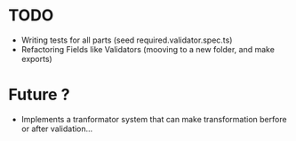 # TODO
 - Writing tests for all parts (seed required.validator.spec.ts)
 - Refactoring Fields like Validators (mooving to a new folder, and make exports)
# Future ?
 - Implements a tranformator system that can make transformation berfore or after validation...